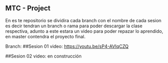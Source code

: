 ## MTC - Project

En es te repositorio se dividira cada branch con el nombre de cada sesion
es decir tendran un branch o rama para poder descargar la clase respectiva, adunto a este estara un video para poder repazar lo aprendido, en master contendra el proyecto final.

Branch:
##Sesion 01
video: https://youtu.be/sP4-AVIqCZQ

##Sesion 02
video: en construcción